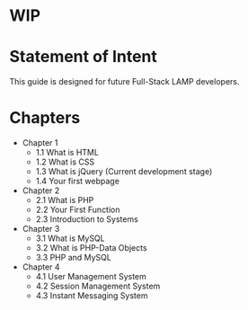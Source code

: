 # WIP
# Statement of Intent
This guide is designed for future Full-Stack LAMP developers.
# Chapters
* Chapter 1
  * 1.1 What is HTML
  * 1.2 What is CSS
  * 1.3 What is jQuery (Current development stage)
  * 1.4 Your first webpage
* Chapter 2
  * 2.1 What is PHP
  * 2.2 Your First Function
  * 2.3 Introduction to Systems
* Chapter 3
  * 3.1 What is MySQL
  * 3.2 What is PHP-Data Objects
  * 3.3 PHP and MySQL
* Chapter 4
  * 4.1 User Management System
  * 4.2 Session Management System
  * 4.3 Instant Messaging System